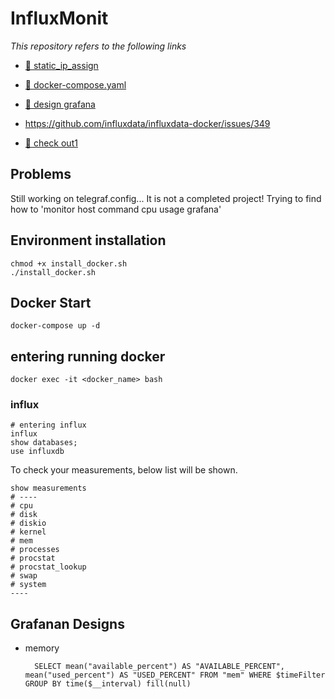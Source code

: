 # InfluxMonit
_This repository refers to the following links_

* [:link: static_ip_assign](https://bug41.tistory.com/entry/Docker-%EC%BB%A8%ED%85%8C%EC%9D%B4%EB%84%88-%EA%B3%A0%EC%A0%95-IP-%EC%A7%80%EC%A0%95%ED%95%98%EB%8A%94%EB%B2%95-%EB%8F%84%EC%BB%A4-%EC%BB%A8%ED%85%8C%EC%9D%B4%EB%84%88-IP%EB%B3%80%EB%8F%99-%EB%8F%84%EC%BB%A4-%EB%84%A4%ED%8A%B8%EC%9B%8C%ED%81%AC)

* [:link: docker-compose.yaml](https://johncom.tistory.com/36)

* [:link: design grafana](https://itprogramming119.tistory.com/entry/InfluxDB-%EB%8D%B0%EC%9D%B4%ED%84%B0%EB%A5%BC-Grafana%EC%97%90-%EC%8B%9C%EA%B0%81%ED%99%94%ED%95%98%EB%8A%94-%EC%98%88%EC%A0%9C)

* https://github.com/influxdata/influxdata-docker/issues/349
  
* [:link: check out1](https://helgeklein.com/blog/docker-monitoring-with-prometheus-automatic-https-sso-authentication/)


## Problems

Still working on telegraf.config...
It is not a completed project!
Trying to find how to 'monitor host command cpu usage grafana'

## Environment installation

    chmod +x install_docker.sh
    ./install_docker.sh

    
## Docker Start

    docker-compose up -d

## entering running docker

    docker exec -it <docker_name> bash

### influx

    # entering influx
    influx
    show databases;
    use influxdb
    
To check your measurements, below list will be shown.

    show measurements
    # ----
    # cpu
    # disk
    # diskio
    # kernel
    # mem
    # processes
    # procstat
    # procstat_lookup
    # swap
    # system
    ----

## Grafanan Designs

* memory

        SELECT mean("available_percent") AS "AVAILABLE_PERCENT", mean("used_percent") AS "USED_PERCENT" FROM "mem" WHERE $timeFilter GROUP BY time($__interval) fill(null)